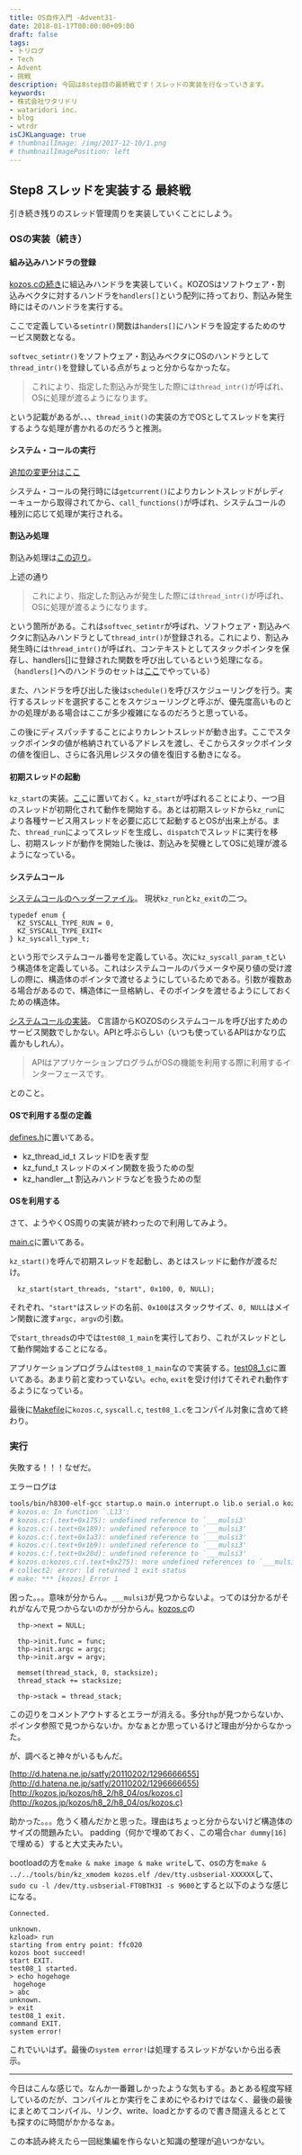 ```yaml
---
title: OS自作入門 -Advent31-
date: 2018-01-17T00:00:00+09:00
draft: false
tags:
- トリログ
- Tech
- Advent
- 挑戦
description: 今回は8step目の最終戦です！スレッドの実装を行なっていきます。
keywords:
- 株式会社ワタリドリ
- wataridori inc.
- blog
- wtrdr
isCJKLanguage: true
# thumbnailImage: /img/2017-12-10/1.png
# thumbnailImagePosition: left
---
```


## Step8 スレッドを実装する 最終戦

引き続き残りのスレッド管理周りを実装していくことにしよう。

### OSの実装（続き）

#### 組み込みハンドラの登録

[kozos.cの続き](https://github.com/wtrdr/os-advent2017/blob/master/08/os/kozos.c#L150-L157)に組込みハンドラを実装していく。KOZOSはソフトウェア・割込みベクタに対するハンドラを`handlers[]`という配列に持っており、割込み発生時にはそのハンドラを実行する。

ここで定義している`setintr()`関数は`handers[]`にハンドラを設定するためのサービス関数となる。

`softvec_setintr()`をソフトウェア・割込みベクタにOSのハンドラとして`thread_intr()`を登録している点がちょっと分からなかったな。

> これにより、指定した割込みが発生した際には`thread_intr()`が呼ばれ、OSに処理が渡るようになります。

という記載があるが、、、`thread_init()`の実装の方でOSとしてスレッドを実行するような処理が書かれるのだろうと推測。

#### システム・コールの実行

[追加の変更分はここ](https://github.com/wtrdr/os-advent2017/blob/master/08/os/kozos.c#L159-L179)

システム・コールの発行時には`getcurrent()`によりカレントスレッドがレディーキューから取得されてから、`call_functions()`が呼ばれ、システムコールの種別に応じて処理が実行される。

#### 割込み処理

割込み処理は[この辺り](https://github.com/wtrdr/os-advent2017/blob/master/08/os/kozos.c#L181-L212)。

上述の通り

> これにより、指定した割込みが発生した際には`thread_intr()`が呼ばれ、OSに処理が渡るようになります。

という箇所がある。これは`softvec_setintr`が呼ばれ、ソフトウェア・割込みベクタに割込みハンドラとして`thread_intr()`が登録される。これにより、割込み発生時には`thread_intr()`が呼ばれ、コンテキストとしてスタックポインタを保存し、handlers[]に登録された関数を呼び出しているという処理になる。（`handlers[]`へのハンドラのセットは[ここ](https://github.com/wtrdr/os-advent2017/blob/master/08/os/kozos.c#L155)でやっている）

また、ハンドラを呼び出した後は`schedule()`を呼びスケジューリングを行う。実行するスレッドを選択することをスケジューリングと呼ぶが、優先度高いものとかの処理がある場合はここが多少複雑になるのだろうと思っている。

この後にディスパッチすることによりカレントスレッドが動き出す。ここでスタックポインタの値が格納されているアドレスを渡し、そこからスタックポインタの値を復旧し、さらに各汎用レジスタの値を復旧する動きになる。

#### 初期スレッドの起動

`kz_start`の実装。[ここ](https://github.com/wtrdr/os-advent2017/blob/master/08/os/kozos.c#L214-L243)に置いておく。`kz_start`が呼ばれることにより、一つ目のスレッドが初期化されて動作を開始する。あとは初期スレッドから`kz_run`により各種サービス用スレッドを必要に応じて起動するとOSが出来上がる。また、`thread_run`によってスレッドを生成し、`dispatch`でスレッドに実行を移し、初期スレッドが動作を開始した後は、割込みを契機としてOSに処理が渡るようになっている。

#### システムコール

[システムコールのヘッダーファイル](https://github.com/wtrdr/os-advent2017/blob/master/08/os/syscall.h)。
現状`kz_run`と`kz_exit`の二つ。

```
typedef enum {
  KZ_SYSCALL_TYPE_RUN = 0,
  KZ_SYSCALL_TYPE_EXIT<
} kz_syscall_type_t;
```

という形でシステムコール番号を定義している。次に`kz_syscall_param_t`という構造体を定義している。これはシステムコールのパラメータや戻り値の受け渡しの際に、構造体のポインタで渡せるようにしているためである。引数が複数ある場合があるので、構造体に一旦格納し、そのポインタを渡せるようにしておくための構造体。


[システムコールの実装](https://github.com/wtrdr/os-advent2017/blob/master/08/os/syscall.c)。
C言語からKOZOSのシステムコールを呼び出すためのサービス関数でしかない。APIと呼ぶらしい（いつも使っているAPIはかなり広義かもしれん）。

> APIはアプリケーションプログラムがOSの機能を利用する際に利用するインターフェースです。

とのこと。

#### OSで利用する型の定義

[defines.h](https://github.com/wtrdr/os-advent2017/blob/master/08/os/defines.h)に置いてある。

- kz_thread_id_t
       スレッドIDを表す型
- kz_fund_t
       スレッドのメイン関数を扱うための型
- kz_handler__t
       割込みハンドラなどを扱うための型

#### OSを利用する

さて、ようやくOS周りの実装が終わったので利用してみよう。

[main.c](https://github.com/wtrdr/os-advent2017/blob/master/08/os/main.c)に置いてある。

`kz_start()`を呼んで初期スレッドを起動し、あとはスレッドに動作が渡るだけ。

```
  kz_start(start_threads, "start", 0x100, 0, NULL);
```

それぞれ、`"start"`はスレッドの名前、`0x100`はスタックサイズ、`0, NULL`はメイン関数に渡す`argc, argv`の引数。

で`start_threads`の中では`test08_1_main`を実行しており、これがスレッドとして動作開始することになる。

アプリケーションプログラムは`test08_1_main`なので実装する。[test08_1.c](https://github.com/wtrdr/os-advent2017/blob/master/08/os/test08_1.c)に置いてある。あまり前と変わっていない。`echo`, `exit`を受け付けてそれぞれ動作するようになっている。

最後に[Makefile](https://github.com/wtrdr/os-advent2017/blob/master/08/os/Makefile)に`kozos.c`, `syscall.c`, `test08_1.c`をコンパイル対象に含めて終わり。

### 実行

失敗する！！！なぜだ。

エラーログは

```sh
tools/bin/h8300-elf-gcc startup.o main.o interrupt.o lib.o serial.o kozos.o syscall.o test08_1.o -o kozos -Wall -mh -nostdinc -nostdlib -fno-builtin -I. -Os -DKOZOS -static -T ld.scr -L.
# kozos.o: In function `.L13':
# kozos.c:(.text+0x175): undefined reference to `___mulsi3'
# kozos.c:(.text+0x189): undefined reference to `___mulsi3'
# kozos.c:(.text+0x1a3): undefined reference to `___mulsi3'
# kozos.c:(.text+0x1b9): undefined reference to `___mulsi3'
# kozos.c:(.text+0x20d): undefined reference to `___mulsi3'
# kozos.o:kozos.c:(.text+0x275): more undefined references to `___mulsi3' follow
# collect2: error: ld returned 1 exit status
# make: *** [kozos] Error 1
```

困った。。。意味が分からん。`___mulsi3`が見つからないよ。ってのは分かるがそれがなんで見つからないのかが分からん。[kozos.c](https://github.com/wtrdr/os-advent2017/blob/master/08/os/kozos.c)の

```
  thp->next = NULL;

  thp->init.func = func;
  thp->init.argc = argc;
  thp->init.argv = argv;

  memset(thread_stack, 0, stacksize);
  thread_stack += stacksize;

  thp->stack = thread_stack;
```

この辺りをコメントアウトするとエラーが消える。多分`thp`が見つからないか、ポインタ参照で見つからないか。かなぁとか思っているけど理由が分からなかった。

が、調べると神々がいるもんだ。

[http://d.hatena.ne.jp/satfy/20110202/1296666655](http://d.hatena.ne.jp/satfy/20110202/1296666655)
[http://kozos.jp/kozos/h8_2/h8_04/os/kozos.c](http://kozos.jp/kozos/h8_2/h8_04/os/kozos.c)

助かった。。。危うく積んだかと思った。理由はちょっと分からないけど構造体のサイズの問題みたい。
padding（何かで埋めておく、この場合`char dummy[16]`で埋める）すると大丈夫みたい。

bootloadの方を`make & make image & make write`して、osの方を`make & ../../tools/bin/kz_xmodem kozos.elf /dev/tty.usbserial-XXXXXX`して、`sudo cu -l /dev/tty.usbserial-FT0BTH3I -s 9600`とすると以下のような感じになる。

```console
Connected.

unknown.
kzload> run
starting from entry point: ffc020
kozos boot succeed!
start EXIT.
test08_1 started.
> echo hogehoge
 hogehoge
> abc
unknown.
> exit
test08_1 exit.
command EXIT.
system error!
```

これでいいはず。最後の`system error!`は処理するスレッドがないから出る表示。

-----------------------------

今日はこんな感じで。なんか一番難しかったような気もする。あとある程度写経しているのだが、コンパイルとか実行をこまめにやるわけではなく、最後の最後にまとめてコンパイル、リンク、write、loadとかするので書き間違えるととても探すのに時間がかかるなぁ。

この本読み終えたら一回総集編を作らないと知識の整理が追いつかない。
